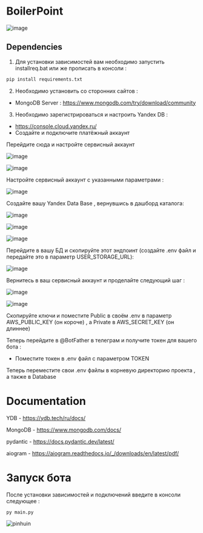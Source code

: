 # BoilerPoint


![image](https://github.com/Student-Labs-2023/BoilerPoint/assets/39564937/6a43322d-326c-4fd4-aeb3-55b56d6bedb0)


## Dependencies

1. Для установки зависимостей вам необходимо запустить installreq.bat или же прописать в консоли :

```sh
pip install requirements.txt
```


2. Необходимо установить со сторонних сайтов :

- MongoDB Server : https://www.mongodb.com/try/download/community


3. Необходимо зарегистрироваться и настроить Yandex DB :

- https://console.cloud.yandex.ru/ 
- Создайте и подключите платёжный аккаунт 


Перейдите сюда и настройте сервисный аккаунт 

![image](https://github.com/Student-Labs-2023/BoilerPoint/assets/39564937/1889abaa-e22a-42da-af14-dd1e29962d97)


![image](https://github.com/Student-Labs-2023/BoilerPoint/assets/39564937/b31261bd-4177-4e15-bd80-e3df821a89b2)


Настройте сервисный аккаунт с указанными параметрами :

![image](https://github.com/Student-Labs-2023/BoilerPoint/assets/39564937/b0049a26-cb80-4a4b-a2d6-12c7ccc2f513)


Создайте вашу Yandex Data Base , вернувшись в дашборд каталога: 

![image](https://github.com/Student-Labs-2023/BoilerPoint/assets/39564937/e91d0ed8-c77d-485e-993a-ad9116eab0b2)


![image](https://github.com/Student-Labs-2023/BoilerPoint/assets/39564937/88980491-1070-484e-95c1-4828fce0339b)


![image](https://github.com/Student-Labs-2023/BoilerPoint/assets/39564937/2a9df91d-7675-4ff0-8ed1-63d7d467b987)


Перейдите в вашу БД и скопируйте этот эндпоинт (создайте .env файл и передайте это в параметр USER_STORAGE_URL):

![image](https://github.com/Student-Labs-2023/BoilerPoint/assets/39564937/ce0236c7-4890-4eef-9c7d-f294031e5971)


Вернитесь в ваш сервисный аккаунт и проделайте следующий шаг :

![image](https://github.com/Student-Labs-2023/BoilerPoint/assets/39564937/88b4b03c-31ac-41d1-9e7a-a7cbdd67a193)


![image](https://github.com/Student-Labs-2023/BoilerPoint/assets/39564937/de1074f4-2f22-4704-91a3-24253f8fea60)


Скопируйте ключи и поместите Public в своём .env в параметр AWS_PUBLIC_KEY (он короче) , а Private в AWS_SECRET_KEY (он длиннее)



Теперь перейдите в @BotFather в телеграм и получите токен для вашего бота :

- Поместите токен в .env файл с параметром TOKEN 


Теперь переместите свои .env файлы в корневую директорию проекта , а также в Database


# Documentation 
YDB - https://ydb.tech/ru/docs/

MongoDB - https://www.mongodb.com/docs/

pydantic - https://docs.pydantic.dev/latest/

aiogram - https://aiogram.readthedocs.io/_/downloads/en/latest/pdf/



# Запуск бота 

После установки зависимостей и подключений введите в консоли следующее :

```py
py main.py
```


![pinhuin](https://github.com/Student-Labs-2023/BoilerPoint/assets/39564937/23b4b9d0-494c-4b3e-8a8b-00cce18a8d90)






